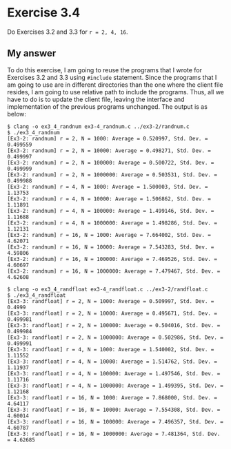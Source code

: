 # Exercise 3.4

Do Exercises 3.2 and 3.3 for `r = 2, 4, 16`.

## My answer

To do this exercise, I am going to reuse the programs that I wrote for Exercises 3.2 and 3.3 using `#include` statement. Since the programs that I am going to use are in different directories than the one where the client file resides, I am going to use relative path to include the programs. Thus, all we have to do is to update the client file, leaving the interface and implementation of the previous programs unchanged. The output is as below:

```
$ clang -o ex3_4_randnum ex3-4_randnum.c ../ex3-2/randnum.c
$ ./ex3_4_randnum
[Ex3-2: randnum] r = 2, N = 1000: Average = 0.520997, Std. Dev. = 0.499559
[Ex3-2: randnum] r = 2, N = 10000: Average = 0.498271, Std. Dev. = 0.499997
[Ex3-2: randnum] r = 2, N = 100000: Average = 0.500722, Std. Dev. = 0.499999
[Ex3-2: randnum] r = 2, N = 1000000: Average = 0.503531, Std. Dev. = 0.499988
[Ex3-2: randnum] r = 4, N = 1000: Average = 1.500003, Std. Dev. = 1.13753
[Ex3-2: randnum] r = 4, N = 10000: Average = 1.506862, Std. Dev. = 1.11891
[Ex3-2: randnum] r = 4, N = 100000: Average = 1.499146, Std. Dev. = 1.11688
[Ex3-2: randnum] r = 4, N = 1000000: Average = 1.498286, Std. Dev. = 1.12131
[Ex3-2: randnum] r = 16, N = 1000: Average = 7.664002, Std. Dev. = 4.62071
[Ex3-2: randnum] r = 16, N = 10000: Average = 7.543283, Std. Dev. = 4.59806
[Ex3-2: randnum] r = 16, N = 100000: Average = 7.469526, Std. Dev. = 4.60697
[Ex3-2: randnum] r = 16, N = 1000000: Average = 7.479467, Std. Dev. = 4.62608

$ clang -o ex3_4_randfloat ex3-4_randfloat.c ../ex3-2/randfloat.c
$ ./ex3_4_randfloat
[Ex3-3: randfloat] r = 2, N = 1000: Average = 0.509997, Std. Dev. = 0.4999
[Ex3-3: randfloat] r = 2, N = 10000: Average = 0.495671, Std. Dev. = 0.499981
[Ex3-3: randfloat] r = 2, N = 100000: Average = 0.504016, Std. Dev. = 0.499984
[Ex3-3: randfloat] r = 2, N = 1000000: Average = 0.502986, Std. Dev. = 0.499991
[Ex3-3: randfloat] r = 4, N = 1000: Average = 1.540002, Std. Dev. = 1.11552
[Ex3-3: randfloat] r = 4, N = 10000: Average = 1.514762, Std. Dev. = 1.11937
[Ex3-3: randfloat] r = 4, N = 100000: Average = 1.497546, Std. Dev. = 1.11716
[Ex3-3: randfloat] r = 4, N = 1000000: Average = 1.499395, Std. Dev. = 1.12168
[Ex3-3: randfloat] r = 16, N = 1000: Average = 7.868000, Std. Dev. = 4.64117
[Ex3-3: randfloat] r = 16, N = 10000: Average = 7.554308, Std. Dev. = 4.60014
[Ex3-3: randfloat] r = 16, N = 100000: Average = 7.496357, Std. Dev. = 4.60787
[Ex3-3: randfloat] r = 16, N = 1000000: Average = 7.481364, Std. Dev. = 4.62685
```

